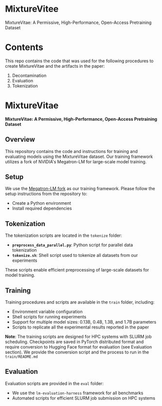 # MixtureVitee
MixtureVitae: A Permissive, High-Performance, Open-Access Pretraining Dataset

# Contents
This repo contains the code that was used for the following procedures to create MixtureVitae and the artifacts in the paper:
1. Decontamination
2. Evaluation
3. Tokenization
# MixtureVitae

**MixtureVitae: A Permissive, High-Performance, Open-Access Pretraining Dataset**

## Overview

This repository contains the code and instructions for training and evaluating models using the MixtureVitae dataset. Our training framework utilizes a fork of NVIDIA's Megatron-LM for large-scale model training.

## Setup

We use the [Megatron-LM fork](https://github.com/timurcarstensen/Megatron-LM-Open-Sci) as our training framework. Please follow the setup instructions from the repository to:
- Create a Python environment
- Install required dependencies

## Tokenization

The tokenization scripts are located in the `tokenize` folder:
- **`preprocess_data_parallel.py`**: Python script for parallel data tokenization
- **`tokenize.sh`**: Shell script used to tokenize all datasets from our experiments

These scripts enable efficient preprocessing of large-scale datasets for model training.

## Training

Training procedures and scripts are available in the `train` folder, including:
- Environment variable configuration
- Shell scripts for running experiments
- Support for multiple model sizes: 0.13B, 0.4B, 1.3B, and 1.7B parameters
- Scripts to replicate all the experimental results reported in the paper

**Note**: The training scripts are designed for HPC systems with SLURM job scheduling. Checkpoints are saved in PyTorch distributed format and require conversion to Hugging Face format for evaluation (see Evaluation section). We provide the conversion script and the process to run in the `train/README.md`

## Evaluation

Evaluation scripts are provided in the `eval` folder:
- We use the `lm-evaluation-harness` framework for all benchmarks
- Automated scripts for efficient SLURM job submission on HPC systems
